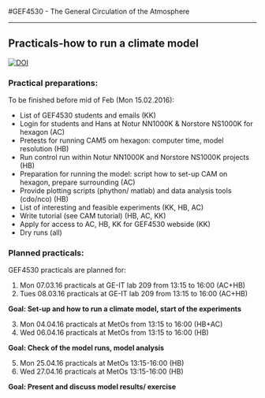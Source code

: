 #GEF4530 - The General Circulation of the Atmosphere

----------


## Practicals-how to run a climate model


[![DOI](https://zenodo.org/badge/65626428.svg)](https://zenodo.org/badge/latestdoi/65626428)


### Practical preparations:

 To be finished before mid of Feb (Mon 15.02.2016):

- List of GEF4530 students and emails (KK)
- Login for students and Hans at Notur NN1000K & Norstore NS1000K for hexagon (AC)
- Pretests for running CAM5 om hexagon: computer time, model resolution  (HB)
- Run control run within Notur NN1000K and Norstore NS1000K projects (HB)
- Preparation for running the model: script how to set-up CAM on hexagon, prepare surrounding (AC)
- Provide plotting scripts (phython/ matlab) and data analysis tools (cdo/nco) (HB)
- List of interesting and feasible experiments (KK, HB, AC)
- Write tutorial (see CAM tutorial) (HB, AC, KK)
- Apply for access to AC, HB, KK for GEF4530 webside (KK)
- Dry runs (all)

### Planned practicals:

GEF4530 practicals are planned for:



1. Mon 07.03.16	practicals at GE-IT lab 209 from 13:15 to 16:00 (AC+HB) 
2. Tues 08.03.16	practicals at GE-IT lab 209 from 13:15 to 16:00 (AC+HB) 

**Goal: Set-up and how to run a climate model, start of the experiments**

3. Mon 04.04.16	practicals at MetOs from 13:15 to 16:00 (HB+AC)
4. Wed 06.04.16	practicals at MetOs from 13:15 to 16:00 (HB) 

**Goal: Check of the model runs, model analysis**

5. Mon 25.04.16	practicals at MetOs 13:15-16:00 (HB)
6. Wed 27.04.16	practicals at MetOs 13:15-16:00 (HB)

**Goal: Present and discuss model results/ exercise**

